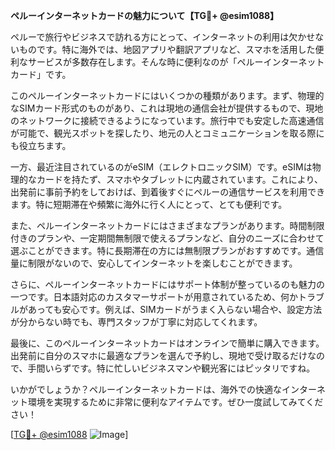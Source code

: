 **ペルーインターネットカードの魅力について【TG💪+ @esim1088】**

ペルーで旅行やビジネスで訪れる方にとって、インターネットの利用は欠かせないものです。特に海外では、地図アプリや翻訳アプリなど、スマホを活用した便利なサービスが多数存在します。そんな時に便利なのが「ペルーインターネットカード」です。

このペルーインターネットカードにはいくつかの種類があります。まず、物理的なSIMカード形式のものがあり、これは現地の通信会社が提供するもので、現地のネットワークに接続できるようになっています。旅行中でも安定した高速通信が可能で、観光スポットを探したり、地元の人とコミュニケーションを取る際にも役立ちます。

一方、最近注目されているのがeSIM（エレクトロニックSIM）です。eSIMは物理的なカードを持たず、スマホやタブレットに内蔵されています。これにより、出発前に事前予約をしておけば、到着後すぐにペルーの通信サービスを利用できます。特に短期滞在や頻繁に海外に行く人にとって、とても便利です。

また、ペルーインターネットカードにはさまざまなプランがあります。時間制限付きのプランや、一定期間無制限で使えるプランなど、自分のニーズに合わせて選ぶことができます。特に長期滞在の方には無制限プランがおすすめです。通信量に制限がないので、安心してインターネットを楽しむことができます。

さらに、ペルーインターネットカードにはサポート体制が整っているのも魅力の一つです。日本語対応のカスタマーサポートが用意されているため、何かトラブルがあっても安心です。例えば、SIMカードがうまく入らない場合や、設定方法が分からない時でも、専門スタッフが丁寧に対応してくれます。

最後に、このペルーインターネットカードはオンラインで簡単に購入できます。出発前に自分のスマホに最適なプランを選んで予約し、現地で受け取るだけなので、手間いらずです。特に忙しいビジネスマンや観光客にはピッタリですね。

いかがでしょうか？ペルーインターネットカードは、海外での快適なインターネット環境を実現するために非常に便利なアイテムです。ぜひ一度試してみてください！

[[TG💪+ @esim1088](https://t.me/s/esim1088) ![Image](https://i.postimg.cc/Y0z9fWf4/image.png)]